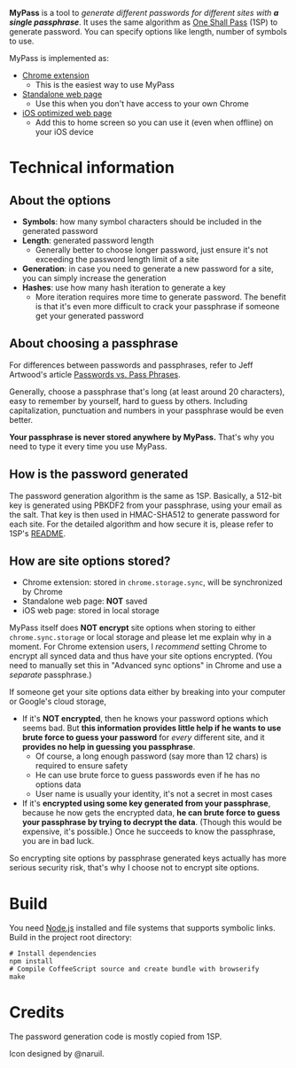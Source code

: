 **MyPass** is a tool to *generate different passwords for different sites with **a single passphrase***. It uses the same algorithm as [One Shall Pass](https://oneshallpass.com/) (1SP) to generate password. You can specify options like length, number of symbols to use.

MyPass is implemented as:

- [Chrome extension](https://chrome.google.com/webstore/detail/pbaehcadchmngjeahmifjonliaaidgdj)
  - This is the easiest way to use MyPass
- [Standalone web page](http://chenyufei.info/p/mypass/)
  - Use this when you don't have access to your own Chrome
- [iOS optimized web page](http://chenyufei.info/p/mypass/ios.html)
  - Add this to home screen so you can use it (even when offline) on your iOS device

# Technical information

## About the options

- **Symbols**: how many symbol characters should be included in the generated password
- **Length**: generated password length
  - Generally better to choose longer password, just ensure it's not exceeding the password length limit of a site
- **Generation**: in case you need to generate a new password for a site, you can simply increase the generation
- **Hashes**: use how many hash iteration to generate a key
  - More iteration requires more time to generate password. The benefit is that it's even more difficult to crack your passphrase if someone get your generated password

## About choosing a passphrase

For differences between passwords and passphrases, refer to Jeff Artwood's article [Passwords vs. Pass Phrases](http://www.codinghorror.com/blog/2005/07/passwords-vs-pass-phrases.html).

Generally, choose a passphrase that's long (at least around 20 characters), easy to remember by yourself, hard to guess by others. Including capitalization, punctuation and numbers in your passphrase would be even better.

**Your passphrase is never stored anywhere by MyPass.** That's why you need to type it every time you use MyPass.

## How is the password generated

The password generation algorithm is the same as 1SP. Basically, a
512-bit key is generated using PBKDF2 from your passphrase, using your
email as the salt. That key is then used in HMAC-SHA512 to generate
password for each site. For the detailed algorithm and how secure it is, please refer to 1SP's [README](https://github.com/maxtaco/oneshallpass/blob/master/README.md).

## How are site options stored?

- Chrome extension: stored in `chrome.storage.sync`, will be synchronized by Chrome
- Standalone web page: **NOT** saved
- iOS web page: stored in local storage

MyPass itself does **NOT encrypt** site options when storing to either `chrome.sync.storage` or local storage and please let me explain why in a moment. For Chrome extension users, I *recommend* setting Chrome to encrypt all synced data and thus have your site options encrypted. (You need to manually set this in "Advanced sync options" in Chrome and use a *separate* passphrase.)

If someone get your site options data either by breaking into your computer or Google's cloud storage,

- If it's **NOT encrypted**, then he knows your password options which seems bad. But **this information provides little help if he wants to use brute force to guess your password** for *every* different site, and it **provides no help in guessing you passphrase**.
  - Of course, a long enough password (say more than 12 chars) is required to ensure safety
  - He can use brute force to guess passwords even if he has no options data
  - User name is usually your identity, it's not a secret in most cases
- If it's **encrypted using some key generated from your passphrase**, because he now gets the encrypted data, **he can brute force to guess your passphrase by trying to decrypt the data**. (Though this would be expensive, it's possible.) Once he succeeds to know the passphrase, you are in bad luck.

So encrypting site options by passphrase generated keys actually has more serious security risk, that's why I choose not to encrypt site options.

# Build

You need [Node.js](http://nodejs.org/) installed and file systems that supports symbolic links. Build in the project root directory:

    # Install dependencies
    npm install
    # Compile CoffeeScript source and create bundle with browserify
    make

# Credits

The password generation code is mostly copied from 1SP.

Icon designed by @naruil.
